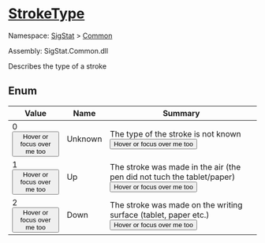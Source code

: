# [StrokeType](./StrokeType.md)
Namespace: [SigStat]() > [Common](./README.md)

Assembly: SigStat.Common.dll


Describes the type of a stroke

##	Enum

| Value | Name | Summary | 
| --- | --- | --- | 
| 0<button style="pointer-events: none;">Hover or focus over me too</button>| Unknown| The type of the stroke is not known<button style="pointer-events: none;">Hover or focus over me too</button>| <br>
| 1<button style="pointer-events: none;">Hover or focus over me too</button>| Up| The stroke was made in the air (the pen did not tuch the tablet/paper)<button style="pointer-events: none;">Hover or focus over me too</button>| <br>
| 2<button style="pointer-events: none;">Hover or focus over me too</button>| Down| The stroke was made on the writing surface (tablet, paper etc.)<button style="pointer-events: none;">Hover or focus over me too</button>| <br>


